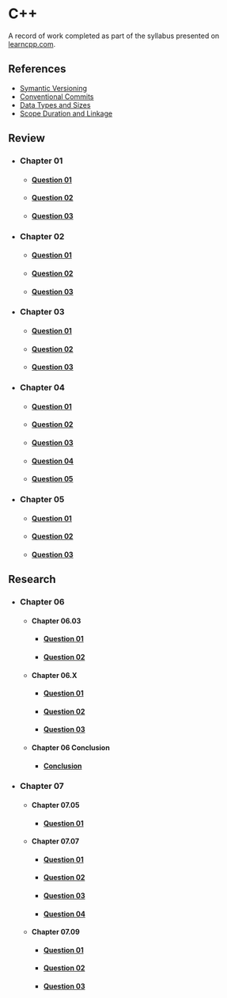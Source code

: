 # C++

A record of work completed as part of the syllabus presented on [learncpp.com](https://www.learncpp.com).

## References

- [Symantic Versioning](./References/SymanticVersioning.md)
- [Conventional Commits](./References/ConventionalCommits.md)
- [Data Types and Sizes](./References/DataTypesSizes.md)
- [Scope Duration and Linkage](ReferenceMaterial/ScopeDurationLinkage.md)

## Review

- ### Chapter 01

  - #### [Question 01](Chapter01/Question01.md)

  - #### [Question 02](Chapter01/Question02.md)

  - #### [Question 03](Chapter01/Question03.md)

- ### Chapter 02

  - #### [Question 01](Chapter02/Question01.md)

  - #### [Question 02](Chapter02/Question02.md)

  - #### [Question 03](Chapter02/Question03.md)

- ### Chapter 03

  - #### [Question 01](Chapter03/Question01.md)

  - #### [Question 02](Chapter03/Question02.md)

  - #### [Question 03](Chapter03/Question03.md)

- ### Chapter 04

  - #### [Question 01](Chapter04/Question01.md)

  - #### [Question 02](Chapter04/Question02.md)

  - #### [Question 03](Chapter04/Question03.md)

  - #### [Question 04](Chapter04/Question04.md)

  - #### [Question 05](Chapter04/Question05.md)

- ### Chapter 05

  - #### [Question 01](Chapter05/Question01.md)

  - #### [Question 02](Chapter05/Question02.md)

  - #### [Question 03](Chapter05/Question03.md)

## Research

- ### Chapter 06

  - #### Chapter 06.03

    - #### [Question 01](Chapter06_03/Question01.md)

    - #### [Question 02](Chapter06_03/Question02.md)

  - #### Chapter 06.X

    - #### [Question 01](Chapter06_X/Question01.md)

    - #### [Question 02](Chapter06_X/Question02.md)

    - #### [Question 03](Chapter06_X/Question03.md)

  - #### Chapter 06 Conclusion

    - #### [Conclusion](Chapter06/Chapter06_Conclusion.md)

- ### Chapter 07
  
  - #### Chapter 07.05
  
    - #### [Question 01](Chapter07/Chapter07_05/Question01.md)

  - #### Chapter 07.07

    - #### [Question 01](Chapter07/Chapter07_07/Question01.md)

    - #### [Question 02](Chapter07/Chapter07_07/Question02.md)

    - #### [Question 03](Chapter07/Chapter07_07/Question03.md)

    - #### [Question 04](Chapter07/Chapter07_07/Question04.md)

  - #### Chapter 07.09

    - #### [Question 01](Chapter07/Chapter07_09/Question01.md)

    - #### [Question 02](Chapter07/Chapter07_09/Question02.md)

    - #### [Question 03](Chapter07/Chapter07_09/Question03.md)
